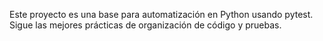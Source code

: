 <!-- Use this file to provide workspace-specific custom instructions to Copilot. For more details, visit https://code.visualstudio.com/docs/copilot/copilot-customization#_use-a-githubcopilotinstructionsmd-file -->

Este proyecto es una base para automatización en Python usando pytest. Sigue las mejores prácticas de organización de código y pruebas.
